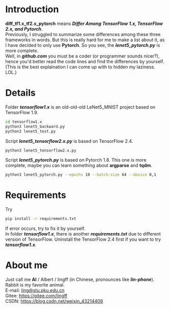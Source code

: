 # Introduction  
**diff_tf1.x_tf2.x_pytorch** means ***Differ Among TensorFlow 1.x, TensorFlow 2.x, and Pytorch***.  
Previously, I struggled to summarize some differences among these three frameworks in words. But this is really hard for me to make a list about it, as I have decided to only use **Pytorch**. So you see, the ***lenet5_pytorch.py*** is more complete.  
Well, in ***github.com*** you must be a coder (or programmer sounds nicer?), hence you'd better read the code lines and find the differences by yourself. (This is the best explaination I can come up with to hidden my laziness. LOL.)  
# Details  
Folder ***tensorflow1.x*** is an old-old-old LeNet5_MNIST project based on TensorFlow 1.9.  
````bash  
cd tensorflow1.x  
python3 lenet5_backward.py  
python3 lenet5_test.py  
````  
Script ***lenet5_tensorflow2.x.py*** is based on TensorFlow 2.4.  
````bash  
python3 lenet5_tensorflow2.x.py  
````  
Script ***lenet5_pytorch.py*** is based on Pytorch 1.8. This one is more complete, maybe you can learn something about **argparse** and **tqdm**.  
````bash  
python3 lenet5_pytorch.py --epochs 10 --batch-size 64 --device 0,1  
````  
# Requirements  
Try  
````bash  
pip install -r requirements.txt  
````  
If error occurs, try to fix it by yourself.  
In folder ***tensorflow1.x***, there is another ***requirements.txt*** due to different version of TensorFlow. Uninstall the TensorFlow 2.4 first if you want to try ***tensorflow1.x***.  
# About me  
Just call me **Al** / Albert / lingff (in Chinese, pronounces like ***lin-phone***).  
Rabbit is my favorite animal.  
E-mail: ling@stu.pku.edu.cn  
Gitee: https://gitee.com/lingff  
CSDN: https://blog.csdn.net/weixin_43214408  
